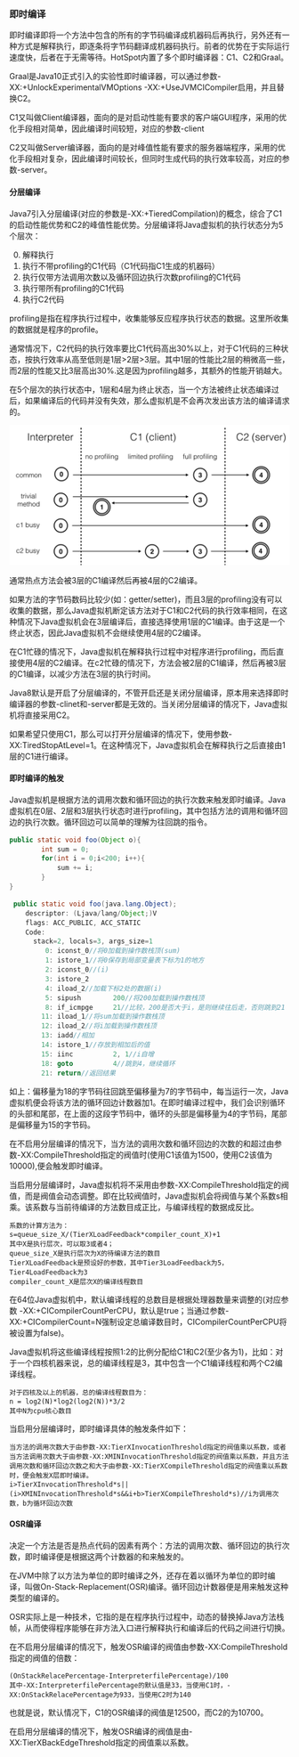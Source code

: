 ### 即时编译

即时编译即将一个方法中包含的所有的字节码编译成机器码后再执行，另外还有一种方式是解释执行，即逐条将字节码翻译成机器码执行。前者的优势在于实际运行速度快，后者在于无需等待。HotSpot内置了多个即时编译器：C1、C2和Graal。

Graal是Java10正式引入的实验性即时编译器，可以通过参数-XX:+UnlockExperimentalVMOptions -XX:+UseJVMCICompiler启用，并且替换C2。

C1又叫做Client编译器，面向的是对启动性能有要求的客户端GUI程序，采用的优化手段相对简单，因此编译时间较短，对应的参数-client

C2又叫做Server编译器，面向的是对峰值性能有要求的服务器端程序，采用的优化手段相对复杂，因此编译时间较长，但同时生成代码的执行效率较高，对应的参数-server。

#### 分层编译

Java7引入分层编译(对应的参数是-XX:+TieredCompilation)的概念，综合了C1的启动性能优势和C2的峰值性能优势。分层编译将Java虚拟机的执行状态分为5个层次：

0. 解释执行
1. 执行不带profiling的C1代码（C1代码指C1生成的机器码）
2. 执行仅带方法调用次数以及循环回边执行次数profiling的C1代码
3. 执行带所有profiling的C1代码
4. 执行C2代码

profiling是指在程序执行过程中，收集能够反应程序执行状态的数据。这里所收集的数据就是程序的profile。

通常情况下，C2代码的执行效率要比C1代码高出30%以上，对于C1代码的三种状态，按执行效率从高至低则是1层>2层>3层。其中1层的性能比2层的稍微高一些，而2层的性能又比3层高出30%.这是因为profiling越多，其额外的性能开销越大。

在5个层次的执行状态中，1层和4层为终止状态，当一个方法被终止状态编译过后，如果编译后的代码并没有失效，那么虚拟机是不会再次发出该方法的编译请求的。

![c1](../images/jvm/c1.png)

通常热点方法会被3层的C1编译然后再被4层的C2编译。

如果方法的字节码数码比较少(如：getter/setter)，而且3层的profiling没有可以收集的数据，那么Java虚拟机断定该方法对于C1和C2代码的执行效率相同，在这种情况下Java虚拟机会在3层编译后，直接选择使用1层的C1编译。由于这是一个终止状态，因此Java虚拟机不会继续使用4层的C2编译。

在C1忙碌的情况下，Java虚拟机在解释执行过程中对程序进行profiling，而后直接使用4层的C2编译。在c2忙碌的情况下，方法会被2层的C1编译，然后再被3层的C1编译，以减少方法在3层的执行时间。

Java8默认是开启了分层编译的，不管开启还是关闭分层编译，原本用来选择即时编译器的参数-clinet和-server都是无效的。当关闭分层编译的情况下，Java虚拟机将直接采用C2。

如果希望只使用C1，那么可以打开分层编译的情况下，使用参数-XX:TiredStopAtLevel=1。在这种情况下，Java虚拟机会在解释执行之后直接由1层的C1进行编译。

#### 即时编译的触发

Java虚拟机是根据方法的调用次数和循环回边的执行次数来触发即时编译。Java虚拟机在0层、2层和3层执行状态时进行profiling，其中包括方法的调用和循环回边的执行次数。循环回边可以简单的理解为往回跳的指令。

```java
public static void foo(Object o){
        int sum = 0;
        for(int i = 0;i<200; i++){
            sum += i;
        }
}


```

```java
 public static void foo(java.lang.Object);
    descriptor: (Ljava/lang/Object;)V
    flags: ACC_PUBLIC, ACC_STATIC
    Code:
      stack=2, locals=3, args_size=1
         0: iconst_0//将0加载到操作数栈顶(sum)
         1: istore_1//将0保存到局部变量表下标为1的地方
         2: iconst_0//(i)
         3: istore_2
         4: iload_2//加载下标2处的数据(i)
         5: sipush        200//将200加载到操作数栈顶
         8: if_icmpge     21//比较，200是否大于i，是则继续往后走，否则跳到21
        11: iload_1//将sum加载到操作数栈顶
        12: iload_2//将i加载到操作数栈顶
        13: iadd//相加
        14: istore_1//存放到相加后的值
        15: iinc          2, 1//i自增
        18: goto          4//跳到4，继续循环
        21: return//返回结果

```

如上：偏移量为18的字节码往回跳至偏移量为7的字节码中，每当运行一次，Java虚拟机便会将该方法的循环回边计数器加1。在即时编译过程中，我们会识别循环的头部和尾部，在上面的这段字节码中，循环的头部是偏移量为4的字节码，尾部是偏移量为15的字节码。

在不启用分层编译的情况下，当方法的调用次数和循环回边的次数的和超过由参数-XX:CompileThreshold指定的阀值时(使用C1该值为1500，使用C2该值为10000),便会触发即时编译。

当启用分层编译时，Java虚拟机将不采用由参数-XX:CompileThreshold指定的阀值，而是阀值会动态调整。即在比较阀值时，Java虚拟机会将阀值与某个系数s相乘。该系数与当前待编译的方法数目成正比，与编译线程的数据成反比。

```
系数的计算方法为：
s=queue_size_X/(TierXLoadFeedback*compiler_count_X)+1
其中X是执行层次，可以取3或者4；
queue_size_X是执行层次为X的待编译方法的数目
TierXLoadFeedback是预设好的参数，其中Tier3LoadFeedback为5，Tier4LoadFeedback为3
compiler_count_X是层次X的编译线程数目
```

在64位Java虚拟机中，默认编译线程的总数目是根据处理器数量来调整的(对应参数 -XX:+CICompilerCountPerCPU，默认是true；当通过参数-XX:+CICompilerCount=N强制设定总编译数目时，CICompilerCountPerCPU将被设置为false)。

Java虚拟机将这些编译线程按照1:2的比例分配给C1和C2(至少各为1)，比如：对于一个四核机器来说，总的编译线程是3，其中包含一个C1编译线程和两个C2编译线程。

```
对于四核及以上的机器，总的编译线程数目为：
n = log2(N)*log2(log2(N))*3/2
其中N为cpu核心数目
```

当启用分层编译时，即时编译具体的触发条件如下：

```
当方法的调用次数大于由参数-XX:TierXInvocationThreshold指定的阀值乘以系数，或者当方法调用次数大于由参数-XX:XMINInvocationThreshold指定的阀值乘以系数，并且方法调用次数和循环回边次数之和大于由参数-XX:TierXCompileThreshold指定的阀值乘以系数时，便会触发X层即时编译。
i>TierXInvocationThreshold*s||(i>XMINInvocationThreshold*s&&i+b>TierXCompileThreshold*s)//i为调用次数，b为循环回边次数
```

#### OSR编译

决定一个方法是否是热点代码的因素有两个：方法的调用次数、循环回边的执行次数，即时编译便是根据这两个计数器的和来触发的。

在JVM中除了以方法为单位的即时编译之外，还存在着以循环为单位的即时编译，叫做On-Stack-Replacement(OSR)编译。循环回边计数器便是用来触发这种类型的编译的。

OSR实际上是一种技术，它指的是在程序执行过程中，动态的替换掉Java方法栈帧，从而使得程序能够在非方法入口进行解释执行和编译后的代码之间进行切换。

在不启用分层编译的情况下，触发OSR编译的阀值由参数-XX:CompileThreshold指定的阀值的倍数：

```
(OnStackRelacePercentage-InterpreterfilePercentage)/100
其中-XX:InterpreterfilePercentage的默认值是33，当使用C1时，-XX:OnStackRelacePercentage为933，当使用C2时为140
```

也就是说，默认情况下，C1的OSR编译的阀值是12500，而C2的为10700。

在启用分层编译的情况下，触发OSR编译的阀值是由-XX:TierXBackEdgeThreshold指定的阀值乘以系数。